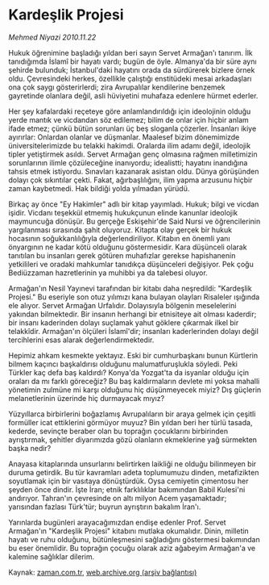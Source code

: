 # Kardeşlik Projesi

*Mehmed Niyazi 2010.11.22*

<td class="columnist-detail">
<p>Hukuk öğrenimine başladığı yıldan beri sayın Servet Armağan'ı tanırım. İlk tanıdığımda İslamî bir hayatı vardı; bugün de öyle. Almanya'da bir süre aynı şehirde bulunduk; İstanbul'daki hayatını orada da sürdürerek bizlere örnek oldu. Çevresindeki herkes, özellikle çalıştığı enstitüdeki mesai arkadaşları ona çok saygı gösterirlerdi; zira Avrupalılar kendilerine benzemek gayretinde olanlara değil, asli hüviyetini muhafaza edenlere hürmet ederler.</p>
<p>
<div id="haberMetinDiv">
<p>Her şey kafalardaki reçeteye göre anlamlandırıldığı için ideolojinin olduğu yerde mantık ve vicdandan söz edilemez; bilim de onlar için hiçbir anlam ifade etmez; çünkü bütün sorunları üç beş sloganla çözerler. İnsanları ikiye ayırırlar: Onlardan olanlar ve düşmanlar. Maalesef bizim dönemimizde üniversitelerimizde bu telakki hakimdi. Oralarda ilim adamı değil, ideolojik tipler yetiştirmek asıldı. Servet Armağan genç olmasına rağmen milletimizin sorunlarının ilimle çözüleceğine inanıyordu; idealistti; hayatını inandığına tahsis etmek istiyordu. Sınavları kazanarak asistan oldu. Dünya görüşünden dolayı çok sıkıntılar çekti. Fakat, ağırbaşlılığını, ilim yapma arzusunu hiçbir zaman kaybetmedi. Hak bildiği yolda yılmadan yürüdü.
<p> Birkaç ay önce "Ey Hakimler" adlı bir kitap yayımladı. Hukuk; bilgi ve vicdan işidir. Vicdanı teşekkül etmemiş hukukçunun elinde kanunlar ideolojik maymuncuğa dönüşür. Bu gerçeğe Eskişehir'de Said Nursi ve öğrencilerinin yargılanması sırasında şahit oluyoruz. Kitapta olay gerçek bir hukuk hocasının soğukkanlılığıyla değerlendiriliyor. Kitabın en önemli yanı önyargının ne kadar kötü olduğunu göstermesidir. Kara düşünceli olarak tanıtılan bu insanları gerek götüren muhafızlar gerekse hapishanenin yetkilileri ve oradaki mahkumlar tanıdıkça düşünceleri değişiyor. Pek çoğu Bediüzzaman hazretlerinin ya muhibbi ya da talebesi oluyor.
<p> Armağan'ın Nesil Yayınevi tarafından bir kitabı daha neşredildi: "Kardeşlik Projesi." Bu eseriyle son otuz yılımızı kana bulayan olayları Risaleler ışığında ele alıyor. Servet Armağan Urfalıdır. Dolayısıyla bölgenin meselelerini yakından bilmektedir. Bir insanın herhangi bir etnisiteye ait olması kaderdir; bir insanı kaderinden dolayı suçlamak yahut göklere çıkarmak ilkel bir telakkîdir. Armağan'ın ölçüleri İslamî'dir; insanları kaderlerinden dolayı değil tercihlerini esas alarak değerlendirmektedir.
<p> Hepimiz ahkam kesmekte yektayız. Eski bir cumhurbaşkanı bunun Kürtlerin bilmem kaçıncı başkaldırısı olduğunu malumatfuruşlukla söyledi. Peki Türkler kaç defa baş kaldırdı? Konya'da Yozgat'ta da isyanlar olduğu için oraları da mı farklı göreceğiz? Bu baş kaldırmaların devlete mi yoksa mahalli yönetimin zulmüne mi karşı olduğunu hiç düşünmeyecek miyiz? Dış güçlerin melanetlerinin üzerinde hiç durmayacak mıyız?
<p> Yüzyıllarca birbirlerini boğazlamış Avrupalıların bir araya gelmek için çeşitli formüller icat ettiklerini görmüyor muyuz? Bin yıldan beri her türlü tasada, kederde, sevinçte beraber olan bu toprağın çocuklarını birbirinden ayrıştırmak, şehitler diyarımızda gözü olanların ekmeklerine yağ sürmekten başka nedir?
<p> Anayasa kitaplarında unsurlarını belirtirken laikliği ne olduğu bilinmeyen bir duruma getirdik. Bu tür kavramları adeta toplumumuzu dinden, metafizikten soyutlamak için bir vasıtaya dönüştürdük. Oysa cemiyetin çimentosu her şeyden önce dindir. İşte İran; etnik farklılıklar bakımından Babil Kulesi'ni andırıyor. Tahran'ın çevresinde on altı milyon Acem yaşamaktadır; yarısından fazlası Türk'tür; buyrun ayrıştırın bakalım İran'ı.
<p> Yarınlarda bugünleri arayacağımızdan endişe edenler Prof. Servet Armağan'ın "Kardeşlik Projesi" kitabını mutlaka okumalıdır. Dinin, milletin hayatı ve ruhu olduğunu, bütünleşmesini sağladığını göstermesi bakımından bu eser önemlidir. Bu toprağın çocuğu olarak aziz ağabeyim Armağan'a ve kalemine sağlıklar dilerim. </p></p></p></p></p></p></p></div>
</p>
<a href="http://web.archive.org/web/20110110205003/mailto:m.niyazi@zaman.com.tr">
</a></td>

Kaynak: [zaman.com.tr](http://zaman.com.tr/yazar.do?yazino=1055404), [web.archive.org (arşiv bağlantısı)](http://web.archive.org/web/20110110205003/http://www.zaman.com.tr:80/yazar.do?yazino=1055404)
